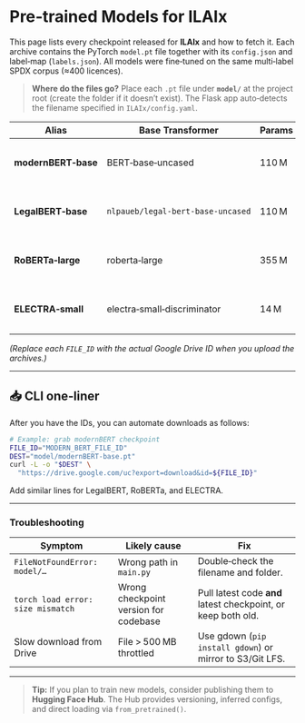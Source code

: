 # Pre‑trained Models for ILAIx

This page lists every checkpoint released for **ILAIx** and how to fetch it.  Each archive contains the PyTorch `model.pt` file together with its `config.json` and label‐map (`labels.json`).  All models were fine‑tuned on the same multi‑label SPDX corpus (≈400 licences).

> **Where do the files go?**
> Place each `.pt` file under **`model/`** at the project root (create the folder if it doesn’t exist).  The Flask app auto‑detects the filename specified in `ILAIx/config.yaml`.

| Alias               | Base Transformer                  | Params | F1 (micro) | Size   | Download link                                                                                                                                |
| ------------------- | --------------------------------- | ------ | ---------- | ------ | -------------------------------------------------------------------------------------------------------------------------------------------- |
| **modernBERT‑base** | BERT‑base‑uncased                 | 110 M  | 0.928      | 420 MB | [https://drive.google.com/uc?export=download\&id=MODERN\_BERT\_FILE\_ID](https://drive.google.com/uc?export=download&id=MODERN_BERT_FILE_ID) |
| **LegalBERT‑base**  | `nlpaueb/legal‑bert‑base‑uncased` | 110 M  | 0.931      | 420 MB | [https://drive.google.com/uc?export=download\&id=LEGAL\_BERT\_FILE\_ID](https://drive.google.com/uc?export=download&id=LEGAL_BERT_FILE_ID)   |
| **RoBERTa‑large**   | roberta‑large                     | 355 M  | 0.944      | 1.1 GB | [https://drive.google.com/uc?export=download\&id=ROBERTA\_FILE\_ID](https://drive.google.com/uc?export=download&id=ROBERTA_FILE_ID)          |
| **ELECTRA‑small**   | electra‑small‑discriminator       | 14 M   | 0.887      | 55 MB  | [https://drive.google.com/uc?export=download\&id=ELECTRA\_FILE\_ID](https://drive.google.com/uc?export=download&id=ELECTRA_FILE_ID)          |

*(Replace each `FILE_ID` with the actual Google Drive ID when you upload the archives.)*

---

## 📥 CLI one‑liner

After you have the IDs, you can automate downloads as follows:

```bash
# Example: grab modernBERT checkpoint
FILE_ID="MODERN_BERT_FILE_ID"
DEST="model/modernBERT-base.pt"
curl -L -o "$DEST" \
  "https://drive.google.com/uc?export=download&id=${FILE_ID}"
```

Add similar lines for LegalBERT, RoBERTa, and ELECTRA.

---

### Troubleshooting

| Symptom                           | Likely cause                          | Fix                                                           |
| --------------------------------- | ------------------------------------- | ------------------------------------------------------------- |
| `FileNotFoundError: model/…`      | Wrong path in `main.py`           | Double‑check the filename and folder.                         |
| `torch load error: size mismatch` | Wrong checkpoint version for codebase | Pull latest code **and** latest checkpoint, or keep both old. |
| Slow download from Drive          | File > 500 MB throttled               | Use gdown (`pip install gdown`) or mirror to S3/Git LFS.      |

---

> **Tip:** If you plan to train new models, consider publishing them to **Hugging Face Hub**.  The Hub provides versioning, inferred configs, and direct loading via `from_pretrained()`.
